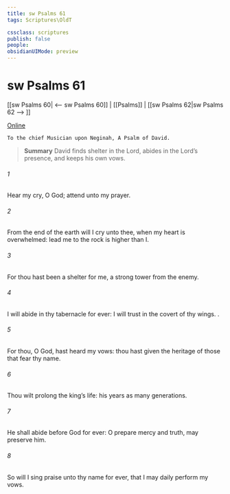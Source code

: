 ```yaml
---
title: sw Psalms 61
tags: Scriptures\OldT

cssclass: scriptures
publish: false
people:
obsidianUIMode: preview
---
```


# sw Psalms 61
[[sw Psalms 60| <-- sw Psalms 60]] | [[Psalms]] | [[sw Psalms 62|sw Psalms 62 --> ]]

[Online](https://churchofjesuschrist.org/study/scriptures/ot/ps/61?lang=eng)

```
To the chief Musician upon Neginah, A Psalm of David.
```

> __Summary__
David finds shelter in the Lord, abides in the Lord’s presence, and keeps his own vows.

###### 1 
Hear my cry, O God; attend unto my prayer.

###### 2 
From the end of the earth will I cry unto thee, when my heart is overwhelmed: lead me to the rock  is higher than I.

###### 3 
For thou hast been a shelter for me,  a strong tower from the enemy.

###### 4 
I will abide in thy tabernacle for ever: I will trust in the covert of thy wings. .

###### 5 
For thou, O God, hast heard my vows: thou hast given  the heritage of those that fear thy name.

###### 6 
Thou wilt prolong the king’s life:  his years as many generations.

###### 7 
He shall abide before God for ever: O prepare mercy and truth,  may preserve him.

###### 8 
So will I sing praise unto thy name for ever, that I may daily perform my vows.

